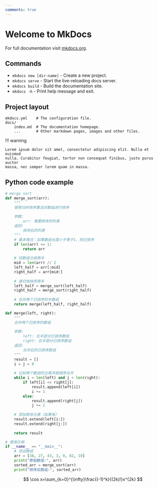 ```yaml
---
comments: true
---
```

# Welcome to MkDocs

For full documentation visit [mkdocs.org](https://www.mkdocs.org).

## Commands

* `mkdocs new [dir-name]` - Create a new project.
* `mkdocs serve` - Start the live-reloading docs server.
* `mkdocs build` - Build the documentation site.
* `mkdocs -h` - Print help message and exit.

## Project layout

    mkdocs.yml    # The configuration file.
    docs/
        index.md  # The documentation homepage.
        ...       # Other markdown pages, images and other files.

!!! warning

    Lorem ipsum dolor sit amet, consectetur adipiscing elit. Nulla et euismod
    nulla. Curabitur feugiat, tortor non consequat finibus, justo purus auctor
    massa, nec semper lorem quam in massa.

## Python code example

```python
# merge sort
def merge_sort(arr):
    """
    使用归并排序算法对数组进行排序
    
    参数:
        arr: 需要排序的列表
    返回:
        排序后的列表
    """
    # 基本情况：如果数组长度小于等于1，则已排序
    if len(arr) <= 1:
        return arr
    
    # 将数组分成两半
    mid = len(arr) // 2
    left_half = arr[:mid]
    right_half = arr[mid:]
    
    # 递归地排序两半
    left_half = merge_sort(left_half)
    right_half = merge_sort(right_half)
    
    # 合并两个已排序的半数组
    return merge(left_half, right_half)

def merge(left, right):
    """
    合并两个已排序的数组
    
    参数:
        left: 左半部分已排序数组
        right: 右半部分已排序数组
    返回:
        合并后的已排序数组
    """
    result = []
    i = j = 0
    
    # 比较两个数组的元素并按顺序合并
    while i < len(left) and j < len(right):
        if left[i] <= right[j]:
            result.append(left[i])
            i += 1
        else:
            result.append(right[j])
            j += 1
    
    # 添加剩余元素（如果有）
    result.extend(left[i:])
    result.extend(right[j:])
    
    return result

# 使用示例
if __name__ == "__main__":
    # 测试数组
    arr = [38, 27, 43, 3, 9, 82, 10]
    print("原始数组:", arr)
    sorted_arr = merge_sort(arr)
    print("排序后数组:", sorted_arr)
```

$$
\cos x=\sum_{k=0}^{\infty}\frac{(-1)^k}{(2k)!}x^{2k}
$$
